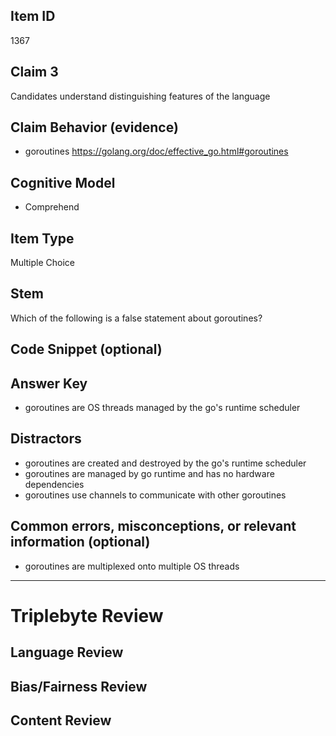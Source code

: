 ## Item ID
1367

## Claim 3

Candidates understand distinguishing features of the language

## Claim Behavior (evidence)

- goroutines https://golang.org/doc/effective_go.html#goroutines

## Cognitive Model

- Comprehend

## Item Type

Multiple Choice

## Stem

Which of the following is a false statement about goroutines?

## Code Snippet (optional)

## Answer Key

- goroutines are OS threads managed by the go's runtime scheduler

## Distractors

- goroutines are created and destroyed by the go's runtime scheduler
- goroutines are managed by go runtime and has no hardware dependencies
- goroutines use channels to communicate with other goroutines

## Common errors, misconceptions, or relevant information (optional)

- goroutines are multiplexed onto multiple OS threads

---

# Triplebyte Review

## Language Review

## Bias/Fairness Review

## Content Review
